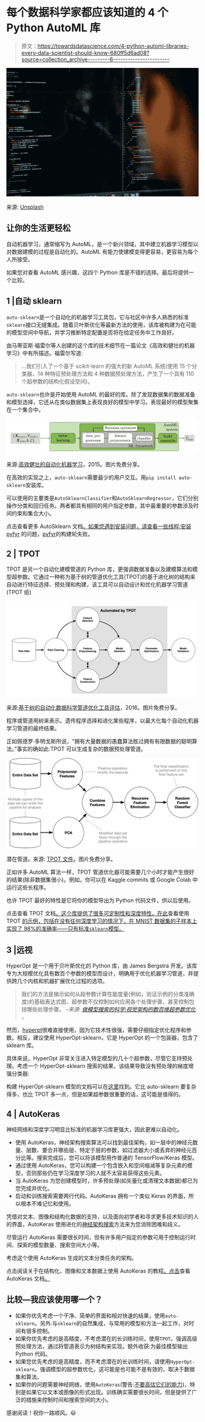 # 每个数据科学家都应该知道的 4 个 Python AutoML 库

> 原文：<https://towardsdatascience.com/4-python-automl-libraries-every-data-scientist-should-know-680ff5d6ad08?source=collection_archive---------6----------------------->

![](img/669248ca8252f7c682ff45415a067c58.png)

来源: [Unsplash](https://unsplash.com/photos/pjAH2Ax4uWk)

## 让你的生活更轻松

自动机器学习，通常缩写为 AutoML，是一个新兴领域，其中建立机器学习模型以对数据建模的过程是自动化的。AutoML 有能力使建模变得更容易，更容易为每个人所接受。

如果您对查看 AutoML 感兴趣，这四个 Python 库是不错的选择。最后将提供一个比较。

## 1 |自动 sklearn

`auto-sklearn`是一个自动化的机器学习工具包，它与社区中许多人熟悉的标准`sklearn`接口无缝集成。随着贝叶斯优化等最新方法的使用，该库被构建为在可能的模型空间中导航，并学习推断特定配置是否将在给定任务中工作良好。

由马蒂亚斯·福雷尔等人创建的这个库的技术细节在一篇论文《高效和健壮的机器学习》中有所描述。福雷尔写道:

> …我们引入了一个基于 scikit-learn 的强大的新 AutoML 系统(使用 15 个分类器、14 种特征预处理方法和 4 种数据预处理方法，产生了一个具有 110 个超参数的结构化假设空间)。

`auto-sklearn`也许是开始使用 AutoML 的最好的库。除了发现数据集的数据准备和模型选择，它还从在类似数据集上表现良好的模型中学习。表现最好的模型聚集在一个集合中。

![](img/b2d2d18873e720ee23ad2abc04624d54.png)

来源:[高效健壮的自动化机器学习](http://papers.nips.cc/paper/5872-efficient-and-robust-automated-machine-learning.pdf)，2015。图片免费分享。

在高效的实现之上，`auto-sklearn`需要最少的用户交互。用`pip install auto-sklearn`安装库。

可以使用的主要类是`AutoSklearnClassifier`和`AutoSklearnRegressor`，它们分别操作分类和回归任务。两者都具有相同的用户指定参数，其中最重要的参数涉及时间约束和集合大小。

点击查看更多 AutoSklearn 文档[。如果您遇到安装问题，请查看一些线程:](https://automl.github.io/auto-sklearn/master/)[安装 pyfyr](https://github.com/automl/random_forest_run/issues/19) 的问题，[pyfyr](https://github.com/automl/auto-sklearn/issues/523)的构建轮失败。

## 2 | TPOT

TPOT 是另一个自动化建模管道的 Python 库，更强调数据准备以及建模算法和模型超参数。它通过一种称为基于树的管道优化工具(TPOT)的基于进化树的结构来自动进行特征选择、预处理和构建，该工具可以自动设计和优化机器学习管道 (TPOT 纸)

![](img/30d2d47a12450557f1d4557bfc9c0789.png)

来源:[基于树的自动化数据科学管道优化工具评估](https://arxiv.org/pdf/1603.06212v1.pdf)，2016。图片免费分享。

程序或管道用树来表示。遗传程序选择和进化某些程序，以最大化每个自动化机器学习管道的最终结果。

正如佩德罗·多明戈斯所说，“拥有大量数据的愚蠢算法胜过拥有有限数据的聪明算法。”事实的确如此:TPOT 可以生成复杂的数据预处理管道。

![](img/dd6b356e598322115f4cac775d5c3c21.png)

潜在管道。来源: [TPOT 文件](https://epistasislab.github.io/tpot/)。图片免费分享。

正如许多 AutoML 算法一样，TPOT 管道优化器可能需要几个小时才能产生很好的结果(除非数据集很小)。例如，你可以在 Kaggle commits 或 Google Colab 中运行这些长程序。

也许 TPOT 最好的特性是它将你的模型导出为 Python 代码文件，供以后使用。

点击查看 TPOT 文档[。这个库提供了很多可定制性和深度特性。在此](https://epistasislab.github.io/tpot/)查看使用 TPOT [的示例，包括在没有任何深度学习的情况下，在 MNIST 数据集的子样本上实现了 98%的准确率——只有标准`sklearn`模型。](https://epistasislab.github.io/tpot/examples/)

## 3 |远视

HyperOpt 是一个用于贝叶斯优化的 Python 库，由 James Bergstra 开发。该库专为大规模优化具有数百个参数的模型而设计，明确用于优化机器学习管道，并提供跨几个内核和机器扩展优化过程的选项。

> 我们的方法是揭示如何从超参数计算性能度量(例如，验证示例的分类准确度)的基础表达式图，超参数不仅控制如何应用各个处理步骤，甚至控制包括哪些处理步骤。 *-来源:* [*做模型搜索的科学:视觉架构的数百维超参数优化*](https://dl.acm.org/doi/10.5555/3042817.3042832) *。*

然而，[hyperpt](http://hyperopt.github.io/hyperopt/)很难直接使用，因为它技术性很强，需要仔细指定优化程序和参数。相反，建议使用 HyperOpt-sklearn，它是 HyperOpt 的一个包装器，包含了 sklearn 库。

具体来说，HyperOpt 非常关注进入特定模型的几十个超参数，尽管它支持预处理。考虑一个 HyperOpt-sklearn 搜索的结果，该结果导致没有预处理的梯度增强分类器:

构建 HyperOpt-sklearn 模型的文档可以在[这里](http://hyperopt.github.io/hyperopt-sklearn/)找到。它比 auto-sklearn 要复杂得多，也比 TPOT 多一点，但是如果超参数很重要的话，这可能是值得的。

## 4 | AutoKeras

神经网络和深度学习明显比标准的机器学习库更强大，因此更难以自动化。

*   使用 AutoKeras，神经架构搜索算法可以找到最佳架构，如一层中的神经元数量、层数、要合并哪些层、特定于层的参数，如过滤器大小或丢弃的神经元百分比等。搜索完成后，您可以将该模型用作普通的 TensorFlow/Keras 模型。
*   通过使用 AutoKeras，您可以构建一个包含嵌入和空间缩减等复杂元素的模型，否则那些仍在学习深度学习的人就不太容易获得这些元素。
*   当 AutoKeras 为您创建模型时，许多预处理(如矢量化或清理文本数据)都已为您完成并优化。
*   启动和训练搜索需要两行代码。AutoKeras 拥有一个类似 Keras 的界面，所以根本不难记忆和使用。

凭借对文本、图像和结构化数据的支持，以及面向初学者和寻求更多技术知识的人的界面，AutoKeras 使用进化的[神经架构搜索](/if-youre-hyped-about-gpt-3-writing-code-you-haven-t-heard-of-nas-19c8c30fcc8a?source=your_stories_page---------------------------)方法来为您消除困难和歧义。

尽管运行 AutoKeras 需要很长时间，但有许多用户指定的参数可用于控制运行时间、探索的模型数量、搜索空间大小等。

考虑这个使用 AutoKeras 生成的文本分类任务的架构。

点击阅读关于在结构化、图像和文本数据上使用 AutoKeras 的教程[。点击](/automl-creating-top-performing-neural-networks-without-defining-architectures-c7d3b08cddc)查看 AutoKeras 文档[。](https://autokeras.com/)

## 比较—我应该使用哪一个？

*   如果你优先考虑一个干净、简单的界面和相对快速的结果，使用`auto-sklearn`。另外:与`sklearn`的自然集成，与常用的模型和方法一起工作，对时间有很多控制。
*   如果你优先考虑的是高精度，不考虑潜在的长训练时间，使用`TPOT`。强调高级预处理方法，通过将管道表示为树结构来实现。额外收获:为最佳模型输出 Python 代码。
*   如果您优先考虑的是高精度，而不考虑潜在的长训练时间，请使用`HyperOpt-sklearn`。强调模型的超参数优化，这可能是也可能不是有效的，取决于数据集和算法。
*   如果你的问题需要神经网络，使用`AutoKeras`(警告:[不要高估它们的能力](/when-and-why-tree-based-models-often-outperform-neural-networks-ceba9ecd0fd8?source=---------5------------------))，特别是如果它以文本或图像的形式出现。训练确实需要很长时间，但是提供了广泛的措施来控制时间和搜索空间的大小。

感谢阅读！祝你一路顺风。😃